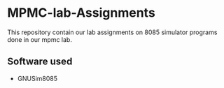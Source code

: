 # MPMC-lab-Assignments
This repository contain our lab assignments on  8085 simulator programs done in our mpmc lab.

## Software used
- GNUSim8085
